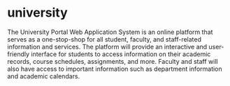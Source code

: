 # university
The University Portal Web Application System is an online platform that serves as a one-stop-shop for all student, faculty, and staff-related information and services. The platform will provide an interactive and user-friendly interface for students to access information on their academic records, course schedules, assignments, and more. Faculty and staff will also have access to important information such as department information and academic calendars.
